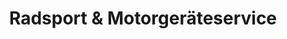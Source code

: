 ---
title: "Radsport & Motorgeräteservice"
url: /kefenrod/radsport-und-motorgeraeteservice/
shop: Fahrrad
---